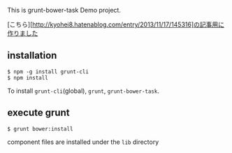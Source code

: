 This is grunt-bower-task Demo project.

[こちら][http://kyohei8.hatenablog.com/entry/2013/11/17/145316]の記事用に作りました

## installation

```
$ npm -g install grunt-cli
$ npm install
```
To install `grunt-cli`(global), `grunt`, `grunt-bower-task`.

## execute grunt

```
$ grunt bower:install
```

component files are installed under the `lib` directory

